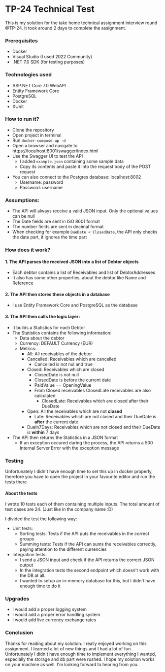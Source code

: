 # TP-24 Technical Test

This is my solution for the take home technical assignment interview round @TP-24.
It took around 2 days to complete the assignment.

### Prerequisites
 - Docker
 - Visual Studio (I used 2022 Community)
 - .NET 7.0 SDK (for testing purposes)

### Technologies used
 - ASP.NET Core 7.0 WebAPI
 - Entity Framework Core
 - PostgreSQL
 - Docker
 - XUnit

### How to run it?
 - Clone the repository
 - Open project in terminal
 - Run ```docker-compose up -d```
 - Open a browser and navigate to https://localhost:8001/swagger/index.html
 - Use the Swagger UI to test the API
   - I added ```example.json``` containing some sample data
   - Copy its contents and paste it into the request body of the POST request
 - You can also connect to the Postgres database: localhost:8002
   - Username: password
   - Password: username

### Assumptions:
 - The API will always receive a valid JSON input. Only the optional values can be null
 - The Date fields are sent in ISO 8601 format
 - The number fields are sent in decimal format
 - When checking for example ```DueDate < ClosedDate```, the API only checks the date part, it ignores the time part

### How does it work?
#### 1. The API parses the received JSON into a list of Debtor objects
   - Each debtor contains a list of Receivables and list of DebtorAddresses
   - It also has some other properties, about the debtor like Name and Reference

#### 2. The API then stores these objects in a database
   - I use Entity Framework Core and PostgreSQL as the database

#### 3. The API then calls the logic layer:
- It builds a Statistics for each Debtor
- The Statistics contains the following information:
     - Data about the debtor
     - Currency: DEFAULT Currency (EUR)
     - Metrics:
       - All: All receivables of the debtor
       - Cancelled: Receivables which are cancelled
         - Cancelled is not nul and true
       - Closed: Receivables which are closed
         - ClosedDate is not null
         - ClosedDate is before the current date
         - PaidValue == OpeningValue
         - From Closed receivables ClosedLate receivables are also calculated
           - ClosedLate: Receivables which are closed after their DueDate 
       - Open: All the receivables which are not **closed**
         - Late: Receivables which are not closed and their DueDate is **after** the current date
       - DueIn7Days: Receivables which are not closed and their DueDate is **within** 7 days
 - The API then returns the Statistics in a JSON format
   - If an exception occured during the process, the API returns a 500 Internal Server Error with the exception message
 
### Testing
Unfortunately I didn't have enough time to set this up in docker properly, therefore you have to open the project in your favourite editor and run the tests there

#### About the tests
I wrote 10 tests each of them containing multiple inputs. The total amount of test cases are 24. (Just like in the company name :D)

I divided the test the following way:
 - Unit tests:
   - Sorting tests: Tests if the API puts the receivables in the correct groups 
   - Summing tests: Tests if the API can sums the receivables correctly, paying attention to the different currencies
 - Integration tests:
   - I send a JSON input and check if the API returns the correct JSON output
   - In the integration tests the second endpoint which doesn't work with the DB at all.
   - I wanted to setup an in-memory database for this, but I didn't have enough time to do it  

### Upgrades
 - I would add a proper logging system
 - I would add a proper error handling system
 - I would add live currency exchange rates

### Conclusion
Thanks for reading about my solution. I really enjoyed working on this assignment. 
I learned a lot of new things and I had a lot of fun.
Unfortunately I didn't have enough time to implement everything I wanted, 
especially the storage and db part were rushed.
I hope my solution works on your machine as well.
I'm looking forward to hearing from you.